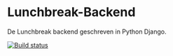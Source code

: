 Lunchbreak-Backend
==================

De Lunchbreak backend geschreven in Python Django.

[![Build status](https://magnum.travis-ci.com/AndreasBackx/Lunchbreak-Backend.svg?token=gsVV9n7i3zDy19arRrp7&branch=development)](https://magnum.travis-ci.com/AndreasBackx/Lunchbreak-Backend "Ga naar de Travis pagina.")
